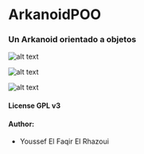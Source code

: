 # ArkanoidPOO

### Un Arkanoid orientado a objetos

![alt text](https://user-images.githubusercontent.com/25131320/34266814-e393ab4c-e67a-11e7-8a55-2a43fc251f1d.PNG)

![alt text](https://user-images.githubusercontent.com/25131320/34266833-ed9696c2-e67a-11e7-820c-2331246827fc.PNG)

![alt text](https://user-images.githubusercontent.com/25131320/34266844-f73bfd8e-e67a-11e7-8634-6d200bcff806.PNG)

#### License GPL v3
#### Author:
- Youssef El Faqir El Rhazoui
